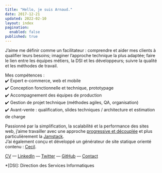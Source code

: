 ```yaml
---
title: "Hello, je suis Arnaud."
date: 2017-12-21
updated: 2022-02-10
layout: index
pagination:
  enabled: false
published: true
---
```

J’aime me définir comme un facilitateur : comprendre et aider mes clients à qualifier leurs besoins; imaginer l’approche technique la plus adaptée; faire le lien entre les équipes métiers, la DSI et les développeurs; suivre la qualité et les méthodes de travail.

Mes compétences :  
✔️ Expert e-commerce, web et mobile  
✔️ Conception fonctionnelle et technique, prototypage  
✔️ Accompagnement des équipes de production  
✔️ Gestion de projet technique (méthodes agiles, QA, organisation)  
✔️ Avant-vente : qualification, slides techniques / architecture et estimation de charge

Passionné par la simplification, la scalabilité et la performance des sites web, j’aime travailler avec une approche [progressive et découplée](https://jamstatic.fr) et plus particulièrement la [Jamstack](https://jamstatic.fr/2019/02/07/c-est-quoi-la-jamstack/).  
J’ai également conçu et développé un générateur de site statique orienté contenu : [Cecil](https://cecil.app).

[CV](/cv/) — [LinkedIn](https://fr.linkedin.com/in/arnaudligny/fr/) — [Twitter](https://twitter.com/ArnaudLigny) — [GitHub](https://github.com/ArnaudLigny) — <a href="mailto:arnaud+contact@ligny.fr?subject=Prise de contact" title="Prise de contact par e-mail">Contact</a>



*[DSI]: Direction des Services Informatiques
